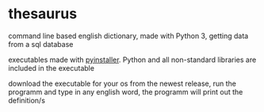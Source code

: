 # thesaurus
command line based english dictionary, made with Python 3, getting data from a sql database

executables made with [pyinstaller](https://www.pyinstaller.org). Python and all non-standard libraries are included in the executable

download the executable for your os from the newest release, run the programm and type in any english word, the programm will print out the definition/s

